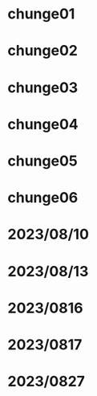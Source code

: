 # chunge01
# chunge02
# chunge03
# chunge04
# chunge05
# chunge06
# 2023/08/10
# 2023/08/13
# 2023/0816
# 2023/0817
# 2023/0827

